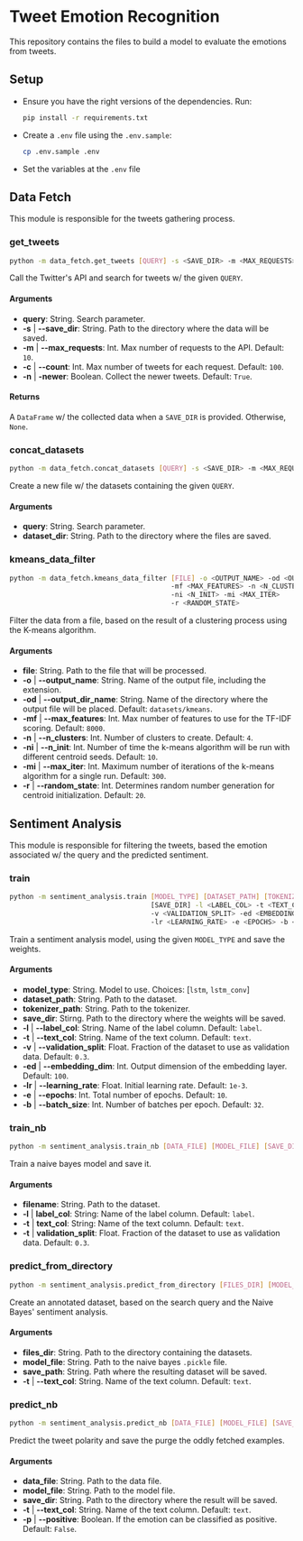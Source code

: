 # Tweet Emotion Recognition

This repository contains the files to build a model to evaluate the emotions
from tweets.

## Setup

- Ensure you have the right versions of the dependencies. Run:

    ```bash
    pip install -r requirements.txt
    ```
- Create a `.env` file using the `.env.sample`:

    ```bash
    cp .env.sample .env
    ```
- Set the variables at the `.env` file

## Data Fetch

This module is responsible for the tweets gathering process.

### get_tweets

```bash
python -m data_fetch.get_tweets [QUERY] -s <SAVE_DIR> -m <MAX_REQUESTS> -c <COUNT> -n
```

Call the Twitter's API and search for tweets w/ the given `QUERY`.

#### Arguments

- **query**: String. Search parameter.
- **-s** | **--save_dir**: String. Path to the directory where the data will be saved.
- **-m** | **--max_requests**: Int. Max number of requests to the API. Default: `10`.
- **-c** | **--count**: Int. Max number of tweets for each request. Default: `100`.
- **-n** | **-newer**: Boolean. Collect the newer tweets. Default: `True`.

#### Returns

A `DataFrame` w/ the collected data when a `SAVE_DIR` is provided. Otherwise, `None`.

### concat_datasets

```bash
python -m data_fetch.concat_datasets [QUERY] -s <SAVE_DIR> -m <MAX_REQUESTS> -c <COUNT> -n
```

Create a new file w/ the datasets containing the given `QUERY`.

#### Arguments

- **query**: String. Search parameter.
- **dataset_dir**: String. Path to the directory where the files are saved.

### kmeans_data_filter

```bash
python -m data_fetch.kmeans_data_filter [FILE] -o <OUTPUT_NAME> -od <OUTPUT_DIR_NAME>
                                        -mf <MAX_FEATURES> -n <N_CLUSTERS>
                                        -ni <N_INIT> -mi <MAX_ITER>
                                        -r <RANDOM_STATE>
```

Filter the data from a file, based on the result of a clustering process using
the K-means algorithm.

#### Arguments

- **file**: String. Path to the file that will be processed.
- **-o** | **--output_name**: String. Name of the output file, including the
extension.
- **-od** | **--output_dir_name**: String. Name of the directory where the output
file will be placed. Default: `datasets/kmeans`.
- **-mf** | **--max_features**: Int. Max number of features to use for the TF-IDF
scoring. Default: `8000`.
- **-n** | **--n_clusters**: Int. Number of clusters to create. Default: `4`.
- **-ni** | **--n_init**: Int. Number of time the k-means algorithm will be run
with different centroid seeds. Default: `10`.
- **-mi** | **--max_iter**: Int. Maximum number of iterations of the k-means
algorithm for a single run. Default: `300`.
- **-r** | **--random_state**: Int. Determines random number generation for
centroid initialization. Default: `20`.

## Sentiment Analysis

This module is responsible for filtering the tweets, based the emotion associated w/
the query and the predicted sentiment.

### train

```bash
python -m sentiment_analysis.train [MODEL_TYPE] [DATASET_PATH] [TOKENIZER_PATH]
                                   [SAVE_DIR] -l <LABEL_COL> -t <TEXT_COL>
                                   -v <VALIDATION_SPLIT> -ed <EMBEDDING_DIM>
                                   -lr <LEARNING_RATE> -e <EPOCHS> -b <BATCH_SIZE>
```

Train a sentiment analysis model, using the given `MODEL_TYPE` and save the weights.

#### Arguments

- **model_type**: String. Model to use. Choices: [`lstm`, `lstm_conv`]
- **dataset_path**: String. Path to the dataset.
- **tokenizer_path**: String. Path to the tokenizer.
- **save_dir**: Stirng. Path to the directory where the weights will be saved.
- **-l** | **--label_col**: String. Name of the label column. Default: `label`.
- **-t** | **--text_col**: String. Name of the text column. Default: `text`.
- **-v** | **--validation_split**: Float. Fraction of the dataset to use as validation data. Default: `0.3`.
- **-ed** | **--embedding_dim**: Int. Output dimension of the embedding layer. Default: `100`.
- **-lr** | **--learning_rate**: Float. Initial learning rate. Default: `1e-3`.
- **-e** | **--epochs**: Int. Total number of epochs. Default: `10`.
- **-b** | **--batch_size**: Int. Number of batches per epoch. Default: `32`.

### train_nb

```bash
python -m sentiment_analysis.train_nb [DATA_FILE] [MODEL_FILE] [SAVE_DIR] -t <TEXT_COL> -p
```

Train a naive bayes model and save it.

#### Arguments

- **filename**: String. Path to the dataset.
- **-l** | **label_col**: String: Name of the label column. Default: `label`.
- **-t** | **text_col**: String: Name of the text column. Default: `text`.
- **-t** | **validation_split**: Float. Fraction of the dataset to use as validation data. Default: `0.3`.

### predict_from_directory

```bash
python -m sentiment_analysis.predict_from_directory [FILES_DIR] [MODEL_FILE] [SAVE_PATH] -t <TEXT_COL>
```

Create an annotated dataset, based on the search query and the Naive Bayes' sentiment analysis.

#### Arguments

- **files_dir**: String. Path to the directory containing the datasets.
- **model_file**: String. Path to the naive bayes `.pickle` file.
- **save_path**: String. Path where the resulting dataset will be saved.
- **-t** | **--text_col**: String. Name of the text column. Default: `text`.

### predict_nb

```bash
python -m sentiment_analysis.predict_nb [DATA_FILE] [MODEL_FILE] [SAVE_DIR] -t <TEXT_COL> -p
```

Predict the tweet polarity and save the purge the oddly fetched examples.

#### Arguments

- **data_file**: String. Path to the data file.
- **model_file**: String. Path to the model file.
- **save_dir**: String. Path to the directory where the result will be saved.
- **-t** | **--text_col**: String. Name of the text column. Default: `text`.
- **-p** | **--positive**: Boolean. If the emotion can be classified as positive. Default: `False`.
